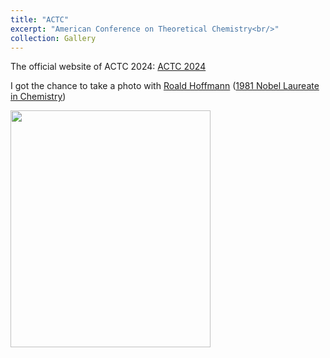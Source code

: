 ```yaml
---
title: "ACTC"
excerpt: "American Conference on Theoretical Chemistry<br/>"
collection: Gallery
---
```


The official website of ACTC 2024: [ACTC 2024](https://www.actc2024.org/)

I got the chance to take a photo with [Roald Hoffmann](https://roaldhoffmann.com/) ([1981 Nobel Laureate in Chemistry](https://www.nobelprize.org/prizes/chemistry/1981/hoffmann/biographical/))

<img src="./hoffmann.jpg" width = "320" height = "379" />






